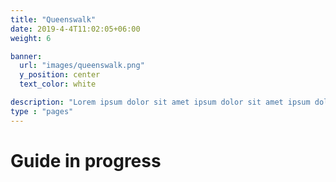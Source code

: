 ```yaml
---
title: "Queenswalk"
date: 2019-4-4T11:02:05+06:00
weight: 6

banner:
  url: "images/queenswalk.png"
  y_position: center
  text_color: white

description: "Lorem ipsum dolor sit amet ipsum dolor sit amet ipsum dolor sit amet"
type : "pages"
---
```

# Guide in progress
